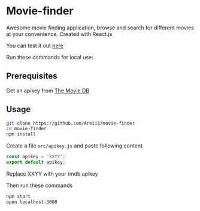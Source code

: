 # Movie-finder

Awesome movie finding application, browse and search for different movies at your convenience. Created with React.js

You can test it out [here](https://areii1.github.io/movie-finder) 

Run these commands for local use:

## Prerequisites
Get an apikey from [The Movie DB](https://developers.themoviedb.org/3/getting-started/introduction)
## Usage

```bash
git clone https://github.com/Areii1/movie-finder
cd movie-finder
npm install
```
Create a file `src/apikey.js` and paste following content 

```javascript
const apikey = 'XXYY';
export default apikey;
```
Replace XXYY with your tmdb apikey

Then run these commands

```bash
npm start
open localhost:3000
```